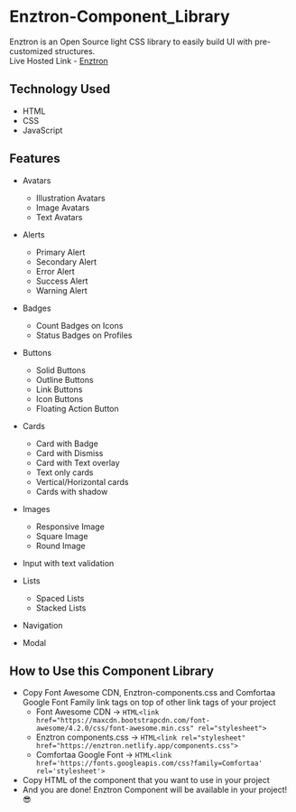 # Enztron-Component_Library
Enztron is an Open Source light CSS library to easily build UI with pre-customized structures. \
Live Hosted Link - [Enztron](https://enztron-dev-branch.netlify.app)

## Technology Used 
- HTML
- CSS
- JavaScript


## Features
- Avatars
  - Illustration Avatars
  - Image Avatars
  - Text Avatars
  
- Alerts
  - Primary Alert
  - Secondary Alert
  - Error Alert
  - Success Alert
  - Warning Alert

- Badges
  - Count Badges on Icons
  - Status Badges on Profiles

- Buttons
  - Solid Buttons
  - Outline Buttons
  - Link Buttons
  - Icon Buttons
  - Floating Action Button
  
- Cards
  - Card with Badge
  - Card with Dismiss
  - Card with Text overlay
  - Text only cards
  - Vertical/Horizontal cards 
  - Cards with shadow
  
- Images
  - Responsive Image
  - Square Image
  - Round Image

- Input with text validation

- Lists
  - Spaced Lists
  - Stacked Lists

- Navigation

- Modal


## How to Use this Component Library
- Copy Font Awesome CDN, Enztron-components.css and Comfortaa Google Font Family link tags on top of other link tags of your project
  - Font Awesome CDN        -> ```HTML<link href="https://maxcdn.bootstrapcdn.com/font-awesome/4.2.0/css/font-awesome.min.css" rel="stylesheet">```
  - Enztron components.css  -> ```HTML<link rel="stylesheet" href="https://enztron.netlify.app/components.css">```
  - Comfortaa Google Font   -> ```HTML<link href='https://fonts.googleapis.com/css?family=Comfortaa' rel='stylesheet'>```
- Copy HTML of the component that you want to use in your project
- And you are done! Enztron Component will be available in your project! :sunglasses:



